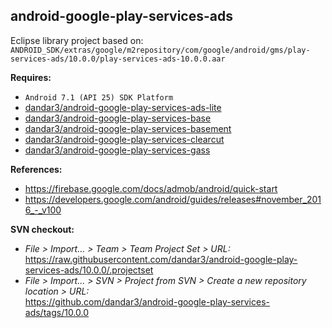 ## android-google-play-services-ads

Eclipse library project based on:<br/>
`ANDROID_SDK/extras/google/m2repository/com/google/android/gms/play-services-ads/10.0.0/play-services-ads-10.0.0.aar`

**Requires:**
- `Android 7.1 (API 25) SDK Platform`
- [dandar3/android-google-play-services-ads-lite](https://github.com/dandar3/android-google-play-services-ads-lite/tags/10.0.0)
- [dandar3/android-google-play-services-base](https://github.com/dandar3/android-google-play-services-base/tags/10.0.0)
- [dandar3/android-google-play-services-basement](https://github.com/dandar3/android-google-play-services-basement/tags/10.0.0)
- [dandar3/android-google-play-services-clearcut](https://github.com/dandar3/android-google-play-services-clearcut/tags/10.0.0)
- [dandar3/android-google-play-services-gass](https://github.com/dandar3/android-google-play-services-gass/tags/10.0.0)

**References:**
- https://firebase.google.com/docs/admob/android/quick-start
- https://developers.google.com/android/guides/releases#november_2016_-_v100

**SVN checkout:**
- _File > Import... > Team > Team Project Set > URL:_<br/>
  https://raw.githubusercontent.com/dandar3/android-google-play-services-ads/10.0.0/.projectset
- _File > Import... > SVN > Project from SVN > Create a new repository location > URL:_<br/> 
  https://github.com/dandar3/android-google-play-services-ads/tags/10.0.0